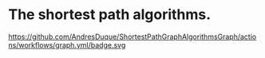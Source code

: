 # The shortest path algorithms.

https://github.com/AndresDuque/ShortestPathGraphAlgorithmsGraph/actions/workflows/graph.yml/badge.svg